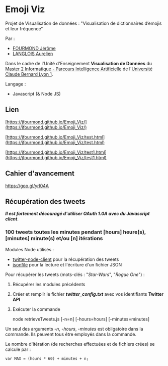 # Emoji Viz

Projet de Visualisation de données : "Visualisation de dictionnaires d’emojis et leur fréquence"

Par :
- [FOURMOND Jérôme](https://github.com/jfourmond/)
- [LANGLOIS Aurelien](https://github.com/Aurelink)

Dans le cadre de l'Unité d'Enseignement **Visualisation de Données** du [Master 2 Informatique - Parcours Intelligence Artificielle](http://master-info.univ-lyon1.fr/IA/) de l'[Université Claude Bernard Lyon 1](http://www.univ-lyon1.fr/).

Langage :
- Javascript (& Node JS)

## Lien

[https://jfourmond.github.io/Emoji_Viz/](https://jfourmond.github.io/Emoji_Viz/)

[https://jfourmond.github.io/Emoji_Viz/test.html](https://jfourmond.github.io/Emoji_Viz/test.html)

[https://jfourmond.github.io/Emoji_Viz/test1.html](https://jfourmond.github.io/Emoji_Viz/test1.html)

## Cahier d'avancement

https://goo.gl/yrl04A

## Récupération des tweets

***Il est fortement découragé d'utiliser OAuth 1.0A avec du Javascript client***.

### 100 tweets toutes les minutes pendant [hours] heure(s), [minutes] minute(s) et/ou [n] itérations

Modules Node utilisés :
- [twitter-node-client](https://www.npmjs.com/package/twitter-node-client) pour la récupération des tweets
- [jsonfile](https://www.npmjs.com/package/jsonfile) pour la lecture et l'écriture d'un fichier JSON

Pour récupérer les tweets (mots-clés : "*Star-Wars*", "*Rogue One*") :

1. Récupérer les modules précédents
2. Créer et remplir le fichier ***twitter_config.txt*** avec vos identifiants **Twitter API**
3. Exécuter la commande

	node retrieveTweets.js [-n=n] [-hours=hours] [-minutes=minutes]

Un seul des arguments *-n*, *-hours*, *-minutes* est obligatoire dans la commande. Ils peuvent tous être employés dans la commande.

Le nombre d'itération (de recherches effectuées et de fichiers crées) se calcule par :

	var MAX = (hours * 60) + minutes + n;
